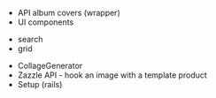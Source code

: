 * API album covers (wrapper)
* UI components
 - search
 - grid
* CollageGenerator
* Zazzle API - hook an image with a template product
* Setup (rails)
